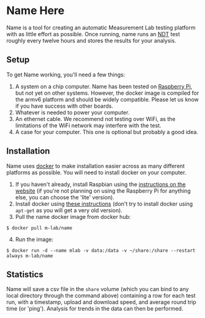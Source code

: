 # Name Here
Name is a tool for creating an automatic Measurement Lab testing platform with as little effort as possible. Once running, name runs an [NDT](https://www.measurementlab.net/tests/ndt/) test roughly every twelve hours and stores the results for your analysis.

## Setup
To get Name working, you'll need a few things:
1. A system on a chip computer. Name has been tested on [Raspberry Pi](https://www.raspberrypi.org/), but not yet on other systems. However, the docker image is compiled for the armv6 platform and should be widely compatible. Please let us know if you have success with other boards.
2. Whatever is needed to power your computer.
3. An ethernet cable. We recommend not testing over WiFi, as the limitations of the WiFi network may interfere with the test.
4. A case for your computer. This one is optional but probably a good idea.

## Installation
Name uses [docker](https://www.docker.com/) to make installation easier across as many different platforms as possible. You will need to install docker on your computer.
1. If you haven't already, install Raspbian using the [instructions on the website](https://www.raspberrypi.org/downloads/raspbian/) (if you're not planning on using the Raspberry Pi for anything else, you can choose the 'lite' version).
2. Install docker using [these instructions](https://docs.docker.com/install/linux/docker-ce/debian/#install-using-the-convenience-script) (don't try to install docker using `apt-get` as you will get a very old version).
3. Pull the name docker image from docker hub:
```shell
$ docker pull m-lab/name
```
4. Run the image:
```shell
$ docker run -d --name mlab -v data:/data -v ~/share:/share --restart always m-lab/name
```

## Statistics
Name will save a csv file in the `share` volume (which you can bind to any local directory through the command above) containing a row for each test run, with a timestamp, upload and download speed, and average round trip time (or 'ping'). Analysis for trends in the data can then be performed.
